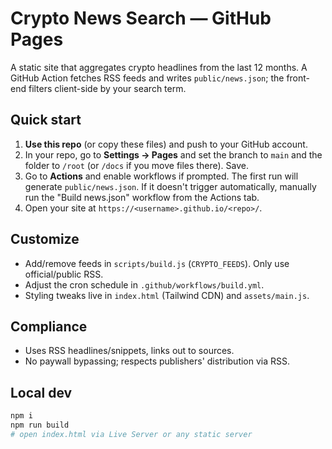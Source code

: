 # Crypto News Search — GitHub Pages
A static site that aggregates crypto headlines from the last 12 months. A GitHub Action fetches RSS feeds and writes `public/news.json`; the front-end filters client-side by your search term.

## Quick start
1. **Use this repo** (or copy these files) and push to your GitHub account.
2. In your repo, go to **Settings → Pages** and set the branch to `main` and the folder to `/root` (or `/docs` if you move files there). Save.
3. Go to **Actions** and enable workflows if prompted. The first run will generate `public/news.json`. If it doesn't trigger automatically, manually run the "Build news.json" workflow from the Actions tab.
4. Open your site at `https://<username>.github.io/<repo>/`.

## Customize
- Add/remove feeds in `scripts/build.js` (`CRYPTO_FEEDS`). Only use official/public RSS.
- Adjust the cron schedule in `.github/workflows/build.yml`.
- Styling tweaks live in `index.html` (Tailwind CDN) and `assets/main.js`.

## Compliance
- Uses RSS headlines/snippets, links out to sources.
- No paywall bypassing; respects publishers' distribution via RSS.

## Local dev
```bash
npm i
npm run build
# open index.html via Live Server or any static server
